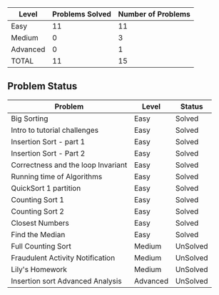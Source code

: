 |Level|Problems Solved|Number of Problems|
|-----|---------------|------------------|
|Easy|11|11|
|Medium|0|3|
|Advanced|0|1|
|TOTAL|11|15|


Problem Status
---
|Problem|Level|Status|
|-------|-----|------|
|Big Sorting|Easy|Solved|
|Intro to tutorial challenges|Easy|Solved|
|Insertion Sort - part 1|Easy|Solved|
|Insertion Sort - Part 2|Easy|Solved|
|Correctness and the loop Invariant|Easy|Solved|
|Running time of Algorithms|Easy|Solved|
|QuickSort 1 partition|Easy|Solved|
|Counting Sort 1|Easy|Solved|
|Counting Sort 2|Easy|Solved|
|Closest Numbers|Easy|Solved|
|Find the Median|Easy|Solved|
|Full Counting Sort|Medium|UnSolved|
|Fraudulent Activity Notification|Medium|UnSolved|
|Lily's Homework|Medium|UnSolved|
|Insertion sort Advanced Analysis|Advanced|UnSolved|
